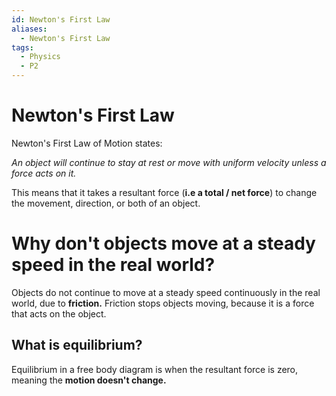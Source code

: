 ```yaml
---
id: Newton's First Law
aliases:
  - Newton's First Law
tags:
  - Physics
  - P2
---
```


# Newton's First Law

Newton's First Law of Motion states:

*An object will continue to stay at rest or move with uniform velocity unless a force acts on it.* 

This means that it takes a resultant force (**i.e a total / net force**) to change the movement, direction, or both of an object.

# Why don't objects move at a steady speed in the real world?

Objects do not continue to move at a steady speed continuously in the real world, due to **friction.** Friction stops objects moving, because it is a force that acts on the object.

## What is equilibrium?

Equilibrium in a free body diagram is when the resultant force is zero, meaning the **motion doesn't change.** 
